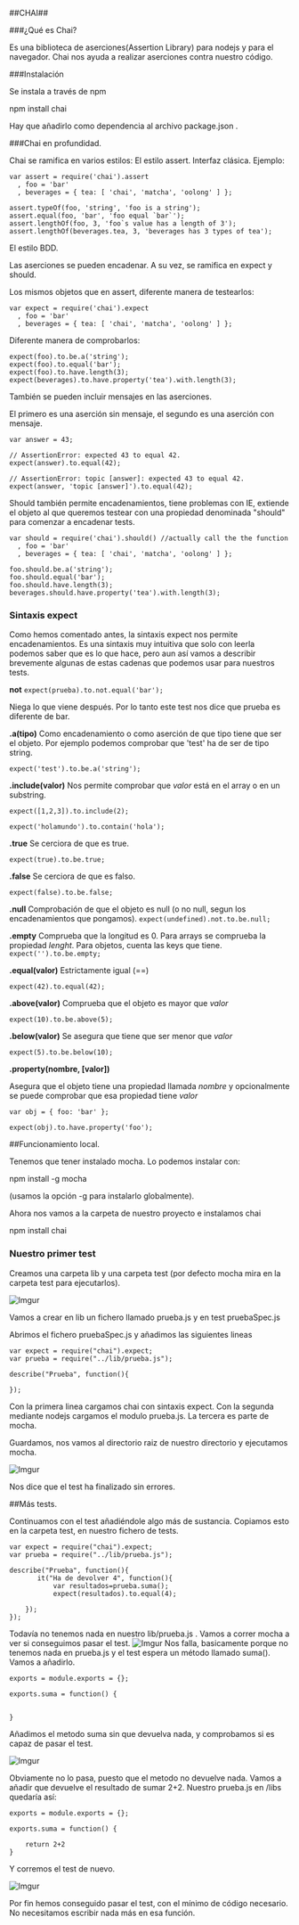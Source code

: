 ##CHAI##

###¿Qué es Chai?

Es una biblioteca de aserciones(Assertion Library) para nodejs y para el navegador. Chai nos ayuda a realizar aserciones contra nuestro código.

###Instalación

Se instala a través de npm

npm install chai 

Hay que añadirlo como dependencia al archivo package.json .

###Chai en profundidad.

Chai se ramifica en varios estilos:
El estilo assert.
Interfaz clásica.
Ejemplo:

```
var assert = require('chai').assert
  , foo = 'bar'
  , beverages = { tea: [ 'chai', 'matcha', 'oolong' ] };

assert.typeOf(foo, 'string', 'foo is a string');
assert.equal(foo, 'bar', 'foo equal `bar`');
assert.lengthOf(foo, 3, 'foo`s value has a length of 3');
assert.lengthOf(beverages.tea, 3, 'beverages has 3 types of tea'); 
```


El estilo BDD.

Las aserciones se pueden encadenar.
A su vez, se ramifica en expect y  should.

Los mismos objetos que en assert, diferente manera de testearlos:
```
var expect = require('chai').expect
  , foo = 'bar'
  , beverages = { tea: [ 'chai', 'matcha', 'oolong' ] };
```
Diferente manera de  comprobarlos:
```
expect(foo).to.be.a('string');
expect(foo).to.equal('bar');
expect(foo).to.have.length(3);
expect(beverages).to.have.property('tea').with.length(3);
```
También se pueden incluir mensajes en las aserciones.


El primero es una aserción sin mensaje, el segundo es una aserción con mensaje.
```
var answer = 43;

// AssertionError: expected 43 to equal 42.
expect(answer).to.equal(42); 

// AssertionError: topic [answer]: expected 43 to equal 42.
expect(answer, 'topic [answer]').to.equal(42);
```
Should también permite encadenamientos, tiene problemas con IE, extiende el objeto al que queremos testear con una propiedad denominada "should" para comenzar a encadenar tests.
```
var should = require('chai').should() //actually call the the function
  , foo = 'bar'
  , beverages = { tea: [ 'chai', 'matcha', 'oolong' ] };

foo.should.be.a('string');
foo.should.equal('bar');
foo.should.have.length(3);
beverages.should.have.property('tea').with.length(3);
```
### Sintaxis expect

Como hemos comentado antes, la sintaxis expect nos permite encadenamientos. Es una sintaxis muy intuitiva que solo con leerla podemos saber que es lo que hace, pero aun así vamos a describir brevemente algunas de estas cadenas que podemos usar para nuestros tests.

**not**
```expect(prueba).to.not.equal('bar'); ```

Niega lo que viene después. Por lo tanto este test nos dice que prueba es diferente de bar.


**.a(tipo)**
Como encadenamiento o como aserción de que tipo tiene que ser el objeto.
Por ejemplo podemos comprobar que 'test' ha de ser de tipo string.

`expect('test').to.be.a('string');`

**.include(valor)**
Nos permite comprobar que _valor_ está en el array o en un substring.

`expect([1,2,3]).to.include(2);`

`expect('holamundo').to.contain('hola');`


**.true**
Se cerciora de que es true.

`expect(true).to.be.true;`

**.false**
Se cerciora de que es falso.

`expect(false).to.be.false;`

**.null**
Comprobación de que el objeto es null (o no null, segun los encadenamientos que pongamos).
`expect(undefined).not.to.be.null;`

**.empty**
Comprueba que la longitud es 0. Para arrays se comprueba la propiedad _lenght_. Para objetos, cuenta las keys que tiene.
`expect('').to.be.empty;`

**.equal(valor)**
Estrictamente igual (==)

`expect(42).to.equal(42);`

**.above(valor)**
Comprueba que el objeto es mayor que _valor_

`expect(10).to.be.above(5);`


**.below(valor)**
Se asegura que tiene que ser menor que _valor_

`expect(5).to.be.below(10);`

**.property(nombre, [valor])**

Asegura que el objeto tiene una propiedad llamada _nombre_ y opcionalmente se puede comprobar que esa propiedad tiene _valor_

`var obj = { foo: 'bar' };`

`expect(obj).to.have.property('foo');
`

##Funcionamiento local.

Tenemos que tener instalado mocha. Lo podemos instalar con: 

npm install -g mocha

(usamos la opción -g para instalarlo globalmente).

Ahora nos vamos a la carpeta de nuestro proyecto e instalamos chai

npm install chai

### Nuestro primer test
Creamos una carpeta lib y una carpeta test (por defecto mocha mira en la carpeta test para ejecutarlos).

![Imgur](http://i.imgur.com/5Sc9pOD.png)

Vamos a crear en lib un fichero llamado prueba.js y en test pruebaSpec.js

Abrimos el fichero pruebaSpec.js y añadimos las siguientes lineas

```
var expect = require("chai").expect;
var prueba = require("../lib/prueba.js");
 
describe("Prueba", function(){
 
});
```
Con la primera linea cargamos chai con sintaxis expect.
Con la segunda mediante nodejs cargamos el modulo prueba.js.
La tercera es parte de mocha.

Guardamos, nos vamos al directorio raiz de nuestro directorio y ejecutamos mocha.

![Imgur](http://i.imgur.com/8KyPJaI.png)

Nos dice que el test ha finalizado sin errores.

##Más tests.

Continuamos con el test añadiéndole algo más de sustancia.
Copiamos esto en la carpeta test, en nuestro fichero de tests.

``` 
var expect = require("chai").expect;
var prueba = require("../lib/prueba.js");

describe("Prueba", function(){
       it("Ha de devolver 4", function(){
           var resultados=prueba.suma();
           expect(resultados).to.equal(4);
           
    });
});
```

Todavía no tenemos nada en nuestro lib/prueba.js . Vamos a correr mocha a ver si conseguimos pasar el test.
![Imgur](http://i.imgur.com/ML2vATW.png)
Nos falla, basicamente porque no tenemos nada en prueba.js y el test espera un método llamado suma(). Vamos a añadirlo.

```
exports = module.exports = {};
 
exports.suma = function() {
 
    
} 
```
Añadimos el metodo suma sin que devuelva nada, y comprobamos si es capaz de pasar el test.

![Imgur](http://i.imgur.com/8t9cRt5.png)

Obviamente no lo pasa, puesto que el metodo no devuelve nada. Vamos a añadir que devuelve el resultado de sumar 2+2. Nuestro prueba.js en /libs quedaría así:

```
exports = module.exports = {};
 
exports.suma = function() {
 
    return 2+2
}
```

Y corremos el test de nuevo.

![Imgur](http://i.imgur.com/58HL2SD.png)

Por fin hemos conseguido pasar el test, con el mínimo de código necesario. No necesitamos escribir nada más en esa función.